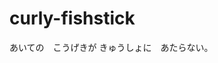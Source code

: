 # curly-fishstick
あいての　こうげきが きゅうしょに　あたらない。
<img href="C:\Users\chtuf\Pictures\Screenshots\Screenshot 2024-09-05 174501.png">
